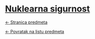 # [Nuklearna sigurnost](https://www.github.com/studosi-fer/NUKSIG)
[<- Stranica predmeta](https://www.fer.unizg.hr/predmet/nuksig)

[<- Povratak na listu predmeta](https://www.github.com/studosi/FER)